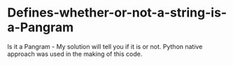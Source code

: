 # Defines-whether-or-not-a-string-is-a-Pangram
Is it a Pangram - My solution will tell you if it is or not. Python native approach was used in the making of this code.
